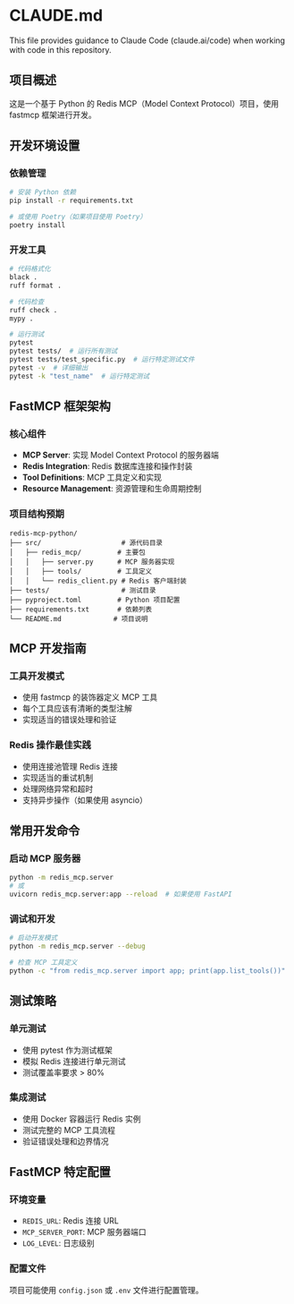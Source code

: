 # CLAUDE.md

This file provides guidance to Claude Code (claude.ai/code) when working with code in this repository.

## 项目概述

这是一个基于 Python 的 Redis MCP（Model Context Protocol）项目，使用 fastmcp 框架进行开发。

## 开发环境设置

### 依赖管理
```bash
# 安装 Python 依赖
pip install -r requirements.txt

# 或使用 Poetry（如果项目使用 Poetry）
poetry install
```

### 开发工具
```bash
# 代码格式化
black .
ruff format .

# 代码检查
ruff check .
mypy .

# 运行测试
pytest
pytest tests/  # 运行所有测试
pytest tests/test_specific.py  # 运行特定测试文件
pytest -v  # 详细输出
pytest -k "test_name"  # 运行特定测试
```

## FastMCP 框架架构

### 核心组件
- **MCP Server**: 实现 Model Context Protocol 的服务器端
- **Redis Integration**: Redis 数据库连接和操作封装
- **Tool Definitions**: MCP 工具定义和实现
- **Resource Management**: 资源管理和生命周期控制

### 项目结构预期
```
redis-mcp-python/
├── src/                    # 源代码目录
│   ├── redis_mcp/         # 主要包
│   │   ├── server.py      # MCP 服务器实现
│   │   ├── tools/         # 工具定义
│   │   └── redis_client.py # Redis 客户端封装
├── tests/                  # 测试目录
├── pyproject.toml         # Python 项目配置
├── requirements.txt       # 依赖列表
└── README.md             # 项目说明
```

## MCP 开发指南

### 工具开发模式
- 使用 fastmcp 的装饰器定义 MCP 工具
- 每个工具应该有清晰的类型注解
- 实现适当的错误处理和验证

### Redis 操作最佳实践
- 使用连接池管理 Redis 连接
- 实现适当的重试机制
- 处理网络异常和超时
- 支持异步操作（如果使用 asyncio）

## 常用开发命令

### 启动 MCP 服务器
```bash
python -m redis_mcp.server
# 或
uvicorn redis_mcp.server:app --reload  # 如果使用 FastAPI
```

### 调试和开发
```bash
# 启动开发模式
python -m redis_mcp.server --debug

# 检查 MCP 工具定义
python -c "from redis_mcp.server import app; print(app.list_tools())"
```

## 测试策略

### 单元测试
- 使用 pytest 作为测试框架
- 模拟 Redis 连接进行单元测试
- 测试覆盖率要求 > 80%

### 集成测试
- 使用 Docker 容器运行 Redis 实例
- 测试完整的 MCP 工具流程
- 验证错误处理和边界情况

## FastMCP 特定配置

### 环境变量
- `REDIS_URL`: Redis 连接 URL
- `MCP_SERVER_PORT`: MCP 服务器端口
- `LOG_LEVEL`: 日志级别

### 配置文件
项目可能使用 `config.json` 或 `.env` 文件进行配置管理。